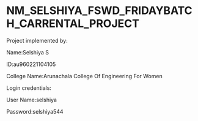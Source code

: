 # NM_SELSHIYA_FSWD_FRIDAYBATCH_CARRENTAL_PROJECT
Project implemented by: 

Name:Selshiya S

ID:au960221104105

College Name:Arunachala College Of Engineering For Women

Login credentials: 

User Name:selshiya

Password:selshiya544
